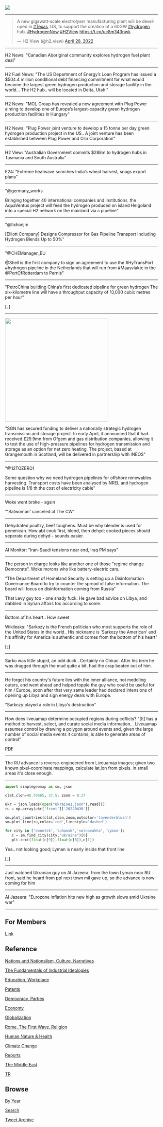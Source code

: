 <img src="https://drive.google.com/uc?export=view&id=1B2wf9R7AMH1d7Vw6e2mucLbIQ5NSjir7"/>

---

<blockquote class="twitter-tweet"><p lang="en" dir="ltr">A new gigawatt-scale electrolyser manufacturing plant will be developed in <a href="https://twitter.com/hashtag/Texas?src=hash&amp;ref_src=twsrc%5Etfw">#Texas</a>, US, to support the creation of a 60GW <a href="https://twitter.com/hashtag/hydrogen?src=hash&amp;ref_src=twsrc%5Etfw">#hydrogen</a> hub. <a href="https://twitter.com/hashtag/HydrogenNow?src=hash&amp;ref_src=twsrc%5Etfw">#HydrogenNow</a> <a href="https://twitter.com/hashtag/H2View?src=hash&amp;ref_src=twsrc%5Etfw">#H2View</a> <a href="https://t.co/uc8m343nwk">https://t.co/uc8m343nwk</a></p>&mdash; H2 View (@h2_view) <a href="https://twitter.com/h2_view/status/1519606935456292865?ref_src=twsrc%5Etfw">April 28, 2022</a></blockquote> <script async src="https://platform.twitter.com/widgets.js" charset="utf-8"></script>

---

H2 News: "Canadian Aboriginal community explores hydrogen fuel plant deal"

---

H2 Fuel News: "The US Department of Energy’s Loan Program has issued a
$504.4 million conditional debt financing commitment for what would
become the largest green hydrogen production and storage facility in
the world... The H2 hub.. will be located in Delta, Utah."
 
---

H2 News: "MOL Group has revealed a new agreement with Plug Power
aiming to develop one of Europe’s largest-capacity green hydrogen
production facilities in Hungary"

---

H2 News: "Plug Power joint venture to develop a 15 tonne per day green
hydrogen production project in the US.. A joint venture has been
established between Plug Power and Olin Corporation"

---

H2 View: "Australian Government commits $288m to hydrogen hubs in
Tasmania and South Australia"

---

F24: "Extreme heatwave scorches India’s wheat harvest, snags export plans"

---

"@germany_works

Bringing together 40 international companies and institutions, the
AquaVentus project will feed the hydrogen produced on island Helgoland
into a special H2 network on the mainland via a pipeline"

---

"@tixhonjm

[Elliott Company] Designs Compressor for Gas Pipeline Transport
Including Hydrogen Blends Up to 50%"

---

"@CHEManager_EU

@Shell is the first company to sign an agreement to use the
\#HyTransPort #hydrogen pipeline in the Netherlands that will run from
\#Maasvlakte in the @PortOfRotterdam to Pernis"

---

"PetroChina building China’s first dedicated pipeline for green
hydrogen The six-kilometre line will have a throughput capacity of
10,000 cubic metres per hour"

[[-]](https://www.upstreamonline.com/energy-transition/petrochina-building-china-s-first-dedicated-pipeline-for-green-hydrogen/2-1-1207106)

---

<img width="340" src="https://hydrogeneast.uk/wp-content/uploads/2022/04/NR-22007a_0.png"/>

"SGN has secured funding to deliver a nationally strategic hydrogen
transmission and storage project. In early April, it announced that it
had received £29.9mn from Ofgem and gas distribution companies,
allowing it to test the use of high-pressure pipelines for hydrogen
transmission and storage as an option for net zero heating. The
project, based at Grangemouth in Scotland, will be delivered in
partnership with INEOS"

---

"@12TOZERO1

Some question why we need hydrogen pipelines for offshore renewables
harvesting. Transport costs have been analysed by NREL and hydrogen
pipeline is 1/8 th the cost of electricity cable"

---

Woke went broke - again

"'Batwoman' canceled at The CW"

---

Dehydrated poultry, beef toughens. Must be why blender is used for
pemmican. How abt cook first, blend, then dehyd; cooked pieces should
seperate during dehyd - sounds easier.

---

Al Monitor: "Iran-Saudi tensions near end, Iraq PM says"

---

The person in charge looks like another one of those "regime change
Democrats". Woke morons who like battery-electric cars.

"The Department of Homeland Security is setting up a Disinformation
Governance Board to try to counter the spread of false
information. The board will focus on disinformation coming from
Russia"

That Levy guy too - one shady fuck. He gave bad advice on Libya, and
dabbled in Syrian affairs too according to some.

---

Bottom of his heart.. How sweet

Wikileaks: "Sarkozy is the French politician who most supports the
role of the United States in the world.. His nickname is 'Sarkozy the
American' and his affinity for America is authentic and comes from the
bottom of his heart"

[[-]](https://wikileaks.org/plusd/cables/06PARIS5974_a.html)

---

Sarko was little stupid, an odd duck.. Certainly no Chirac. After his
term he was dragged through the mud quite a bit, had the crap beaten
out of him.

---

He forgot his country's future lies with the inner alliance, not
meddling outers, and went ahead and helped topple the guy who could be
useful for him / Europe, soon after that very same leader had declared
intensions of opening up Libya and sign energy deals with Europe.

"Sarkozy played a role in Libya's destruction"

---

How does liveuamap determine occupied regions during coflicts? "[It]
has a method to harvest, select, and curate social media
information... Liveuamap assumes control by drawing a polygon around
events and, given the large number of social media events it contains,
is able to generate areas of control"

[PDF](https://acleddata.com/acleddatanew/wp-content/uploads/2019/03/ACLED_Syria-Map-Methodology_Version2_3.2019-1.pdf	)

---

The RU advance is reverse-engineered from Liveuamap images; given two
known pixel-coordinate mappings, calculate lat,lon from pixels. In
small areas it's close enough.

---

```python
import simplegeomap as sm, json

clat,clon=48.70665, 37.5; zoom = 0.27

ukr = json.loads(open("ukraine1.json").read())
ru = np.array(ukr['front']['20220430'])

sm.plot_countries(clat,clon,zoom,outcolor='lavenderblush')
sm.plot_line(ru,color='red',linestyle='dashed')

for city in ['donetsk','luhansk','volnovakha','lyman']:
   c = sm.find_city(city,"ukraine")[0]
   plt.text(float(c[9]),float(c[8]),c[1])
```

Yea.. not looking good; Lyman is nearly inside that front line

[[-]](https://pbs.twimg.com/media/FRp3hwRWQAAS9k4?format=png&name=small)

---

Just watched Ukranian guy on Al Jazeera, from the town Lyman near RU
front, said he heard from ppl next town mil gave up, so the advance is
now coming for him 

---

Al Jazeera: "Eurozone inflation hits new high as growth slows amid
Ukraine war"

---

## For Members

[Link](https://thirdwave-members.herokuapp.com)

## Reference

[Nations and Nationalism, Culture, Narratives](/2013/02/nations-and-nationalism.md)

[The Fundamentals of Industrial Ideologies](/2011/04/fundamentals-of-industrial-ideologies.md)

[Education, Workplace](2017/09/education-workplace.md)

[Patents](/2018/09/patents.md)

[Democracy, Parties](/2016/11/democracy.md)

[Economy](/2018/05/economy.md)

[Globalization](/2018/09/globalization.md)

[Rome, The First Wave, Religion](/2017/12/rome.md)

[Human Nature & Health](/2020/07/human-nature.md)

[Climate Change](/2018/12/climate.md)

[Reports](/2019/05/reports.md)

[The Middle East](/2019/07/middleeast.md)

[TR](../tr)

## Browse

[By Year](years.md)

[Search](search.html)

[Tweet Archive](/tweets/README.md)



